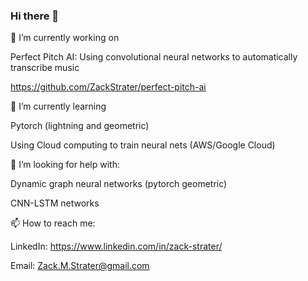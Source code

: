 ### Hi there 👋
🔭 I’m currently working on 

  Perfect Pitch AI:
  Using convolutional neural networks to automatically transcribe music
  
  https://github.com/ZackStrater/perfect-pitch-ai

  
🌱 I’m currently learning 

  Pytorch (lightning and geometric)
  
  Using Cloud computing to train neural nets (AWS/Google Cloud)
  
  
🤔 I’m looking for help with:

  Dynamic graph neural networks (pytorch geometric)
  
  CNN-LSTM networks
  
📫 How to reach me: 

  LinkedIn: https://www.linkedin.com/in/zack-strater/
  
  Email: Zack.M.Strater@gmail.com



<!--
**ZackStrater/ZackStrater** is a ✨ _special_ ✨ repository because its `README.md` (this file) appears on your GitHub profile.

Here are some ideas to get you started:

- 🔭 I’m currently working on ...
- 🌱 I’m currently learning ...
- 👯 I’m looking to collaborate on ...
- 🤔 I’m looking for help with ...
- 💬 Ask me about ...
- 📫 How to reach me: ...
- 😄 Pronouns: ...
- ⚡ Fun fact: ...
-->
